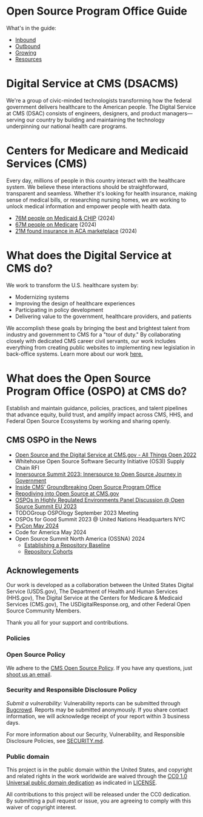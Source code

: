 # Open Source Program Office Guide 
What's in the guide: 
- [Inbound](https://github.com/DSACMS/ospo-guide/tree/main/inbound)
- [Outbound](https://github.com/DSACMS/ospo-guide/tree/main/outbound)
- [Growing](https://github.com/DSACMS/ospo-guide/tree/main/growing)
- [Resources](https://github.com/DSACMS/ospo-guide/tree/main/resources)
  
# Digital Service at CMS (DSACMS)
We're a group of civic-minded technologists transforming how the federal government delivers healthcare to the American people. The Digital Service at CMS (DSAC) consists of engineers, designers, and product managers—serving our country by building and maintaining the technology underpinning our national health care programs. 

# Centers for Medicare and Medicaid Services (CMS)
Every day, millions of people in this country interact with the healthcare system. We believe these interactions should be straightforward, transparent and seamless. Whether it's looking for health insurance, making sense of medical bills, or researching nursing homes, we are working to unlock medical information and empower people with health data.

- [76M people on Medicaid & CHIP](https://www.medicaid.gov/medicaid/program-information/medicaid-and-chip-enrollment-data/report-highlights/index.html) (2024)
- [67M people on Medicare](https://data.cms.gov/summary-statistics-on-beneficiary-enrollment/medicare-and-medicaid-reports/medicare-monthly-enrollment) (2024)
- [21M found insurance in ACA marketplace](https://www.cms.gov/newsroom/press-releases/historic-213-million-people-choose-aca-marketplace-coverage) (2024)

# What does the Digital Service at CMS do?
We work to transform the U.S. healthcare system by:

- Modernizing systems
- Improving the design of healthcare experiences
- Participating in policy development
- Delivering value to the government, healthcare providers, and patients
  
We accomplish these goals by bringing the best and brightest talent from industry and government to CMS for a "tour of duty." By collaborating closely with dedicated CMS career civil servants, our work includes everything from creating public websites to implementing new legislation in back-office systems. Learn more about our work [here.](https://www.cms.gov/digital-service)

# What does the Open Source Program Office (OSPO) at CMS do?
Establish and maintain guidance, policies, practices, and talent pipelines that advance equity, build trust, and amplify impact across CMS, HHS, and Federal Open Source Ecosystems by working and sharing openly. 

## CMS OSPO in the News
- [Open Source and the Digital Service at CMS.gov - All Things Open 2022](https://www.youtube.com/watch?v=Q0EJIevZS0I)
- Whitehouse Open Source Software Security Initiative (OS3I) Supply Chain RFI
- [Innersource Summit 2023: Innersource to Open Source Journey in Government](https://innersourcecommons.org/events/isc-2023/)
- [Inside CMS’ Groundbreaking Open Source Program Office](https://www.youtube.com/watch?v=34LQnyB3ydQ)
- [Repodiving into Open Source at CMS.gov](https://www.youtube.com/watch?v=AypgQch2Qpk)
- [OSPOs in Highly Regulated Environments Panel Discussion @ Open Source Summit EU 2023](https://osseu2023.sched.com/event/1OGeo/panel-discussion-ospos-transition-paths-for-regulated-environments-ana-jimenez-santamaria-linux-foundation-maurice-hendriks-city-of-amsterdam-nico-rikken-alliander-clare-dillon-innersourcecommons-thomas-steenbergen-epam?iframe=no&w=100%&sidebar=yes&bg=no)
- TODOGroup OSPOlogy September 2023 Meeting
- OSPOs for Good Summit 2023 @ United Nations Headquarters NYC
- [PyCon May 2024](https://github.com/DSACMS/pycon-poster-2024/blob/main/repo-baselines.pdf)
- Code for America May 2024
- Open Source Summit North America (OSSNA) 2024
    - [Establishing a Repository Baseline](https://www.youtube.com/watch?v=v0aaVBicOjI)
    - [Repository Cohorts](https://www.youtube.com/watch?v=FpVNSAj9eDg)


## Acknowlegements
Our work is developed as a collaboration between the United States Digital Service (USDS.gov), The Department of Health and Human Services (HHS.gov), The Digital Service at the Centers for Medicare & Medicaid Services (CMS.gov), The USDigitalResponse.org, and other Federal Open Source Community Members.

Thank you all for your support and contributions.


### Policies

### Open Source Policy

We adhere to the [CMS Open Source
Policy](https://github.com/CMSGov/cms-open-source-policy). If you have any
questions, just [shoot us an email](mailto:opensource@cms.hhs.gov).

### Security and Responsible Disclosure Policy

*Submit a vulnerability:* Vulnerability reports can be submitted through [Bugcrowd](https://bugcrowd.com/cms-vdp). Reports may be submitted anonymously. If you share contact information, we will acknowledge receipt of your report within 3 business days.

For more information about our Security, Vulnerability, and Responsible Disclosure Policies, see [SECURITY.md](SECURITY.md).

### Public domain

This project is in the public domain within the United States, and copyright
and related rights in the work worldwide are waived through the [CC0 1.0
Universal public domain
dedication](https://creativecommons.org/publicdomain/zero/1.0/) as indicated in [LICENSE](LICENSE).

All contributions to this project will be released under the CC0 dedication. By
submitting a pull request or issue, you are agreeing to comply with this waiver
of copyright interest.
